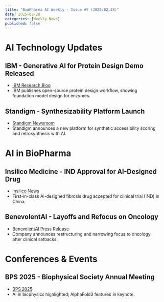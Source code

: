 ```yaml
---
title: "BioPharma AI Weekly - Issue #9 (2025.02.28)"
date: 2025-02-28
categories: [Weekly News]
published: false
---
```


# AI Technology Updates

## IBM - Generative AI for Protein Design Demo Released
- [IBM Research Blog](https://research.ibm.com/blog/generative-ai-protein-design)
- IBM publishes open-source protein design workflow, showing foundation model design for enzymes.

## Standigm - Synthesizability Platform Launch
- [Standigm Newsroom](https://standigm.com/news)
- Standigm announces a new platform for synthetic accessibility scoring and retrosynthesis with AI.

# AI in BioPharma

## Insilico Medicine - IND Approval for AI-Designed Drug
- [Insilico News](https://insilico.com/news)
- First-in-class AI-designed fibrosis drug accepted for clinical trial (IND) in China.

## BenevolentAI - Layoffs and Refocus on Oncology
- [BenevolentAI Press Release](https://benevolent.com/news)
- Company announces restructuring and narrowing focus to oncology after clinical setbacks.

# Conferences & Events

## BPS 2025 - Biophysical Society Annual Meeting
- [BPS 2025](https://www.biophysics.org/2025meeting)
- AI in biophysics highlighted; AlphaFold3 featured in keynote.
